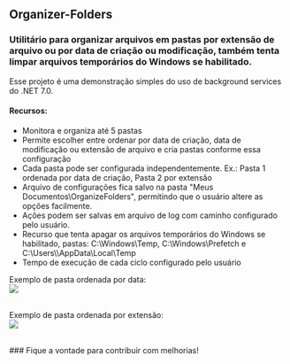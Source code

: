 ## Organizer-Folders
### Utilitário para organizar arquivos em pastas por extensão de arquivo ou por data de criação ou modificação, também tenta limpar arquivos temporários do Windows se habilitado.
Esse projeto é uma demonstração simples do uso de background services do .NET 7.0.
#### Recursos:
<ul>
  <li>Monitora e organiza até 5 pastas</li>
  <li>Permite escolher entre ordenar por data de criação, data de modificação ou extensão de arquivo e cria pastas conforme essa configuração</li>
  <li>Cada pasta pode ser configurada independentemente. Ex.: Pasta 1 ordenada por data de criação, Pasta 2 por extensão</li>
  <li>Arquivo de configurações fica salvo na pasta "Meus Documentos\OrganizeFolders", permitindo que o usuário altere as opções facilmente.</li>
  <li>Ações podem ser salvas em arquivo de log com caminho configurado pelo usuário.</li>
  <li>Recurso que tenta apagar os arquivos temporários do Windows se habilitado, pastas: C:\Windows\Temp, C:\Windows\Prefetch e C:\Users\<usuário>\AppData\Local\Temp</li>
  <li>Tempo de execução de cada ciclo configurado pelo usuário</li>
</ul>
    Exemplo de pasta ordenada por data:<br>
    <img src="https://github.com/rafaelgioffi/Organizer-Folders/assets/6379933/05f45870-ba7c-47d5-a914-f4e4d9158ee7"/>
<br><br>
    
  Exemplo de pasta ordenada por extensão:<br>
<img src="https://github.com/rafaelgioffi/Organizer-Folders/assets/6379933/895de2df-006a-4945-828f-3c46533f4cc7"/>

<br/>
### Fique a vontade para contribuir com melhorias!
